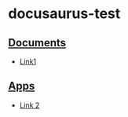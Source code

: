 # docusaurus-test

## [Documents](docs/documents)

- [Link1](docs/documents/B.md)

## [Apps](docs/Apps)

- [Link 2](docs/Apps/A.md)

